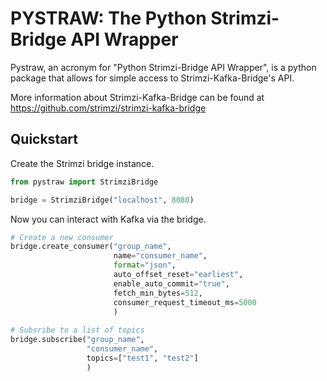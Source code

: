 # PYSTRAW: The Python Strimzi-Bridge API Wrapper
Pystraw, an acronym for "Python Strimzi-Bridge API Wrapper", is a python package that allows for simple access to Strimzi-Kafka-Bridge's API.

More information about Strimzi-Kafka-Bridge can be found at https://github.com/strimzi/strimzi-kafka-bridge

## Quickstart
Create the Strimzi bridge instance.
```python
from pystraw import StrimziBridge

bridge = StrimziBridge("localhost", 8080)
```

Now you can interact with Kafka via the bridge. 

```python
# Create a new consumer
bridge.create_consumer("group_name",
                       name="consumer_name",
                       format="json",
                       auto_offset_reset="earliest",
                       enable_auto_commit="true",
                       fetch_min_bytes=512,
                       consumer_request_timeout_ms=5000
                       )
                 
# Subsribe to a list of topics
bridge.subscribe("group_name", 
                 "consumer_name", 
                 topics=["test1", "test2"]
                 )
```
